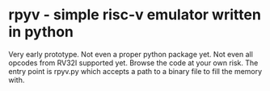 # rpyv - simple risc-v emulator written in python

Very early prototype. Not even a proper python package yet. Not even all opcodes from RV32I supported yet. Browse the code at your own risk. The entry point is rpyv.py which accepts a path to a binary file to fill the memory with.
